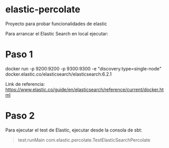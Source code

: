 # elastic-percolate
Proyecto para probar funcionalidades de elastic

Para arrancar el Elastic Search en local ejecutar: 


Paso 1
======
docker run -p 9200:9200 -p 9300:9300 -e "discovery.type=single-node" docker.elastic.co/elasticsearch/elasticsearch:6.2.1

Link de referencia: 
https://www.elastic.co/guide/en/elasticsearch/reference/current/docker.html


Paso 2
======
Para ejecutar el test de Elastic, ejecutar desde la consola de sbt:

> test:runMain com.elastic.percolate.TestElasticSearchPercolate

